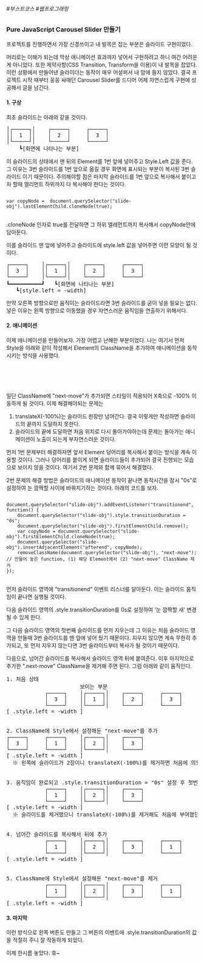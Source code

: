 ###### #부스트코스 #웹프로그래밍


### Pure JavaScript Carousel Slider 만들기


프로젝트를 진행하면서 가장 신경쓰이고 내 발목은 잡는 부분은 슬라이드 구현이었다.


머리로는 이해가 되는데 막상 애니메이션 효과까지 넣어서 구현하려고 하니 여간 어려운게 아니었다. 또한 제약사항(CSS Transition, Transform을 이용)이 내 발목을 잡았다. 이런 상황에서 만들어낸 슬라이더는 동작이 매우 어설퍼서 내 맘에 들지 않았다. 결국 프로젝트 시작 때부터 꽁꽁 싸매던 Carousel Slider를 드디어 어제 자연스럽게 구현에 성공해서 글을 남긴다.





#### 1. 구상



최초 슬라이드는 아래와 같을 것이다.
<pre>
│┌─────┐│    ┌─────┐     ┌─────┐
││  1  ││    │  2  │     │  3  │
│└─────┘│    └─────┘     └─────┘
    ┗[화면에 나타나는 부분]
</pre>

이 슬라이드의 상태에서 맨 뒤의 Element를 1번 앞에 넣어주고 Style.Left 값을 준다. 그 이유는 3번 슬라이드를 1번 앞으로 옮길 경우 화면에 표시되는 부분이 복사된 3번 슬라이드 이기 때문이다. 주의해야할 점은 마지막 슬라이드를 1번 앞으로 복사해서 붙이고자 할때 엘리먼트 하위까지 다 복사해야 한다는 것이다.

<pre>
<code>
var copyNode =  document.querySelector("slide-obj").lastElementChild.cloneNode(true);
</code>
</pre>
.cloneNode 인자로 true를 전달하면 그 하위 엘레먼트까지 복사해서 copyNode안에 담아둔다.


이를 슬라이드 맨 앞에 넣어주고 슬라이드에 style.left 값을 넣어주면 이런 모양이 될 것이다. 

<pre>
┌─────┐    │┌─────┐│    ┌─────┐     ┌─────┐
│  3  │    ││  1  ││    │  2  │     │  3  │
└─────┘    │└─────┘│    └─────┘     └─────┘
┗━━━━━━━━━━┛   ┗[화면에 나타나는 부분]
   ┗[style.left = -width]
</pre>

만약 오른쪽 방향으로만 움직이는 슬라이드라면 3번 슬라이드를 굳이 넣을 필요는 없다. 넣은 이유는 왼쪽 방향으로 이동했을 경우 자연스러운 움직임을 연출하기 위해서다.





#### 2. 애니메이션



이제 애니메이션을 만들어보자. 가장 어렵고 난해한 부분이었다. 나는 여기서 먼저 Style을 아래와 같이 작성해서 Element의 ClassName을 추가하여 애니메이션을 동작시키는 방식을 사용했다.
<pre>
<code>
<style>
.slide-obj {
    transition: transform ease-in-out;
}
.next-move {
    transform: translateX(-100%);
}
</style>
</code>
</pre>
일단 ClassName에 "next-move"가 추가되면 스타일이 적용되어 X축으로 -100% 이동하게 될 것이다. 이제 해결해야되는 문제는


1. translateX(-100%)는 슬라이드 한장만 넘어간다. 결국 이렇게만 작성하면 슬라이드의 끝까지 도달하지 못한다.
2. 슬라이드의 끝에 도달하면 처음 위치로 다시 돌아가야하는데 문제는 돌아가는 애니메이션이 노출이 되는게 부자연스러운 것이다.


먼저 1번 문제부터 해결하자면 앞서 Element 덩어리를 복사해서 붙이는 방식을 계속 이용할 것이다. 그러나 덩어리를 붙이게 되면 슬라이드들이 추가되어 결국 진행되는 모습으로 보이지 않을 것이다. 여기서 2번 문제와 함께 묶어서 해결했다.


2번 문제의 해결 방법은 슬라이드의 애니메이션 동작이 끝나면 동작시간을 잠시 "0s"로 설정하여 눈 깜짝할 사이에 바꿔치기하는 것이다. 아래의 코드를 보자.
<pre>
<code>
document.querySelector("slide-obj").addEventListener("transitionend", function() {
    document.querySelector("slide-obj").style.transitionDuration = "0s";
    document.querySelector("slide-obj").firstElementChild.remove();
    var copyNode = document.querySelector("slide-obj").firstElementChild.cloneNode(true);
    document.querySelector("slide-obj").insertAdjacentElement("afterend", copyNode);
    removeClassName(document.querySelector("slide-obj"), "next-move"); // 만들어 놓은 function, (1) 해당 Element에서 (2) "next-move" ClassName 제거 
});
</code>
</pre>

먼저 슬라이드 영역에 "transitionend" 이벤트 리스너를 달아둔다. 이는 슬라이드 움직임이 끝나면 실행될 것이다.


다음 슬라이드 영역의 .style.transitionDuration를 0s로 설정하여 '눈 깜짝할 새' 변경될 수 있게 한다.


그 다음 슬라이드 영역의 첫번째 슬라이드를 먼저 지우는데 그 이유는 처음 슬라이드 영역을 만들때 3번 슬라이드를 맨 앞에 넣어 뒀기 때문이다. 지우지 않으면 계속 무한히 추가되고, 또 먼저 지우지 않는다면 3번 슬라이드부터 복사가 될 것이기 때문이다.


다음으로, 넘어간 슬라이드를 복사해서 슬라이드 영역 뒤에 붙여준다. 이후 마지막으로 추가한 ".next-move" ClassName을 제거해 주면 된다. 그럼 아래와 같이 움직인다.

<pre>
1. 처음 상태
                       보이는 부분
            ┌─────┐    │┌─────┐│    ┌─────┐     ┌─────┐
            │  3  │    ││  1  ││    │  2  │     │  3  │
            └─────┘    │└─────┘│    └─────┘     └─────┘
[ .style.left = -width ]


2. ClassName에 Style에서 설정해둔 "next-move"를 추가
┌─────┐     ┌─────┐    │┌─────┐│    ┌─────┐
│  3  │     │  1  │    ││  2  ││    │  3  │
└─────┘     └─────┘    │└─────┘│    └─────┘
[ .style.left = -width ]
  ※ 왼쪽에 슬라이드가 2장이니 translateX(-100%)를 제거하면 처음에 의도했던 .style.left 간격이 유지되지 않아 1번 슬라이드가 보이게 된다.


3. 움직임이 완료되고 .style.transitionDuration = "0s" 설정 후 첫번째 슬라이드 제거
            ┌─────┐    │┌─────┐│    ┌─────┐
            │  1  │    ││  2  ││    │  3  │
            └─────┘    │└─────┘│    └─────┘
[ .style.left = -width ]
  ※ 슬라이드를 제거했으니 translateX(-100%)를 제거해도 처음에 부여했던 .style.left 간격이 유지된다. 


4. 넘어간 슬라이드를 복사해서 뒤에 추가
            ┌─────┐    │┌─────┐│    ┌─────┐     ┌─────┐
            │  1  │    ││  2  ││    │  3  │     │  1  │
            └─────┘    │└─────┘│    └─────┘     └─────┘
[ .style.left = -width ]


5. ClassName에 Style에서 설정해둔 "next-move"를 제거
            ┌─────┐    │┌─────┐│    ┌─────┐     ┌─────┐
            │  1  │    ││  2  ││    │  3  │     │  1  │
            └─────┘    │└─────┘│    └─────┘     └─────┘
[ .style.left = -width ]
</pre>





#### 3. 마지막


이런 방식으로 왼쪽 버튼도 만들고 그 버튼의 이벤트에 .style.transitionDuration의 값을 적절히 주니 잘 작동하게 되었다.


이제 한시름 놓았다. 휴~